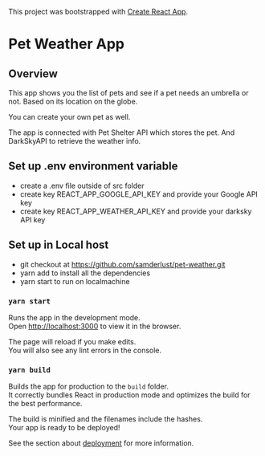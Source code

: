This project was bootstrapped with [Create React App](https://github.com/facebook/create-react-app).

# Pet Weather App

## Overview

This app shows you the list of pets and see if a pet needs an umbrella or not. Based on its location on the globe.

You can create your own pet as well.

The app is connected with Pet Shelter API which stores the pet. And DarkSkyAPI to retrieve the weather info.

## Set up .env environment variable

- create a .env file outside of src folder
- create key REACT_APP_GOOGLE_API_KEY and provide your Google API key
- create key REACT_APP_WEATHER_API_KEY and provide your darksky API key

## Set up in Local host

- git checkout at https://github.com/samderlust/pet-weather.git
- yarn add to install all the dependencies
- yarn start to run on localmachine

### `yarn start`

Runs the app in the development mode.<br />
Open [http://localhost:3000](http://localhost:3000) to view it in the browser.

The page will reload if you make edits.<br />
You will also see any lint errors in the console.

### `yarn build`

Builds the app for production to the `build` folder.<br />
It correctly bundles React in production mode and optimizes the build for the best performance.

The build is minified and the filenames include the hashes.<br />
Your app is ready to be deployed!

See the section about [deployment](https://facebook.github.io/create-react-app/docs/deployment) for more information.
